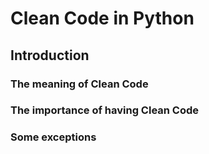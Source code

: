 # Clean Code in Python

## Introduction

### The meaning of Clean Code
### The importance of having Clean Code
### Some exceptions
